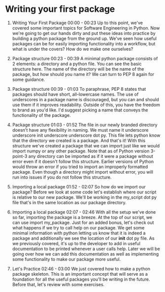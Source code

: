 # Writing your first package

1. Writing Your First Package
00:00 - 00:23
Up to this point, we've covered some important topics for Software Engineering in Python. Now we're going to get our hands dirty and put these ideas into practice by building a python package from the ground up. We've seen how useful packages can be for easily importing functionality into a workflow, but what is under the covers? How do we make one ourselves?

2. Package structure
00:23 - 00:39
A minimal python package consists of 2 elements: a directory and a python file. You can see the basic structure here. The name of the directory will be the name of the package, but how should you name it? We can turn to PEP 8 again for some guidance.

3. Package structure
00:39 - 01:03
To paraphrase, PEP 8 states that packages should have short, all-lowercase names. The use of underscores in a package name is discouraged, but you can and should use them if it improves readability. Outside of this, you have the freedom to brand as you'd like. I'd suggest picking a name that conveys the functionality of the package.

4. Package structure
01:03 - 01:52
The file in our newly branded directory doesn't have any flexibility in naming. We must name it underscore underscore init underscore underscore dot py. This file lets python know that the directory we created is a package. And that's it! With this structure we've created a package that we can import just like we would import numpy or any other package. Note that as of Python version 3-point-3 any directory can be imported as if it were a package without error even if it doesn't follow this structure. Earlier versions of Python would throw an error if you tried to import an improperly formatted package. Even though a directory might import without error, you will run into issues if you do not follow this structure.

5. Importing a local package
01:52 - 02:07
So how do we import our package? Before we look at some code let's establish where our script is relative to our new package. We'll be working in the my_script dot py file that's in the same location as our package directory.

6. Importing a local package
02:07 - 02:46
With all the setup we've done so far, importing the package is a breeze. At the top of our script, we can use import my_package. Just for an added bonus, let's check out what happens if we try to call help on our package. We get some minimal information with python letting us know that it is indeed a package and additionally we see the location of our __init__ dot py file. As we previously covered, it's up to the developer to add in useful documentation to be printed whenever a user calls help. Later we will be going over how we can add this documentation as well as implementing some functionality to make our package more useful.

7. Let's Practice
02:46 - 03:00
We just covered how to make a python package skeleton. This is an important concept that will serve as a foundation for all the useful packages you'll be writing in the future. Before that, let's review with some exercises.